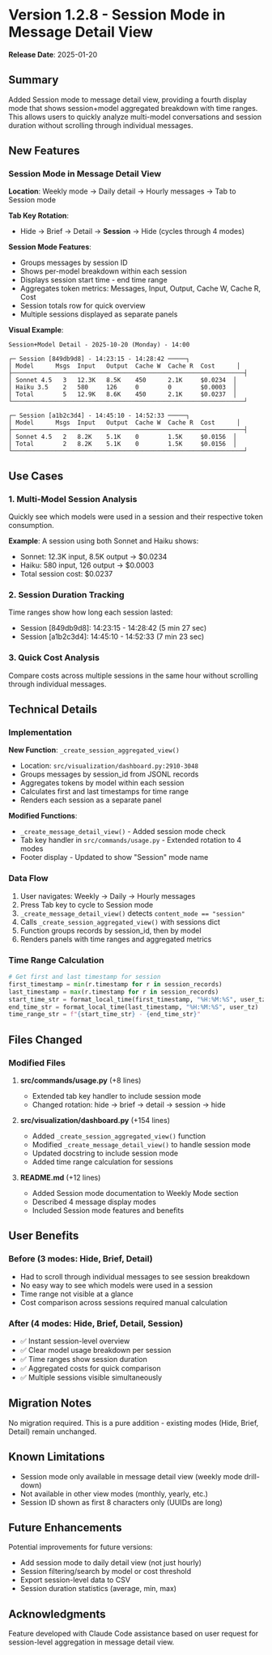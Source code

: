 # Version 1.2.8 - Session Mode in Message Detail View

**Release Date**: 2025-01-20

## Summary

Added Session mode to message detail view, providing a fourth display mode that shows session+model aggregated breakdown with time ranges. This allows users to quickly analyze multi-model conversations and session duration without scrolling through individual messages.

## New Features

### Session Mode in Message Detail View

**Location**: Weekly mode → Daily detail → Hourly messages → Tab to Session mode

**Tab Key Rotation**:
- Hide → Brief → Detail → **Session** → Hide (cycles through 4 modes)

**Session Mode Features**:
- Groups messages by session ID
- Shows per-model breakdown within each session
- Displays session start time - end time range
- Aggregates token metrics: Messages, Input, Output, Cache W, Cache R, Cost
- Session totals row for quick overview
- Multiple sessions displayed as separate panels

**Visual Example**:
```
Session+Model Detail - 2025-10-20 (Monday) - 14:00

┌─ Session [849db9d8] - 14:23:15 - 14:28:42 ─────┐
│ Model      Msgs  Input   Output  Cache W  Cache R  Cost      │
├────────────────────────────────────────────────────────────────┤
│ Sonnet 4.5   3   12.3K   8.5K    450      2.1K     $0.0234  │
│ Haiku 3.5    2   580     126     0        0        $0.0003  │
│ Total        5   12.9K   8.6K    450      2.1K     $0.0237  │
└────────────────────────────────────────────────────────────────┘

┌─ Session [a1b2c3d4] - 14:45:10 - 14:52:33 ─────┐
│ Model      Msgs  Input   Output  Cache W  Cache R  Cost      │
├────────────────────────────────────────────────────────────────┤
│ Sonnet 4.5   2   8.2K    5.1K    0        1.5K     $0.0156  │
│ Total        2   8.2K    5.1K    0        1.5K     $0.0156  │
└────────────────────────────────────────────────────────────────┘
```

## Use Cases

### 1. Multi-Model Session Analysis
Quickly see which models were used in a session and their respective token consumption.

**Example**: A session using both Sonnet and Haiku shows:
- Sonnet: 12.3K input, 8.5K output → $0.0234
- Haiku: 580 input, 126 output → $0.0003
- Total session cost: $0.0237

### 2. Session Duration Tracking
Time ranges show how long each session lasted:
- Session [849db9d8]: 14:23:15 - 14:28:42 (5 min 27 sec)
- Session [a1b2c3d4]: 14:45:10 - 14:52:33 (7 min 23 sec)

### 3. Quick Cost Analysis
Compare costs across multiple sessions in the same hour without scrolling through individual messages.

## Technical Details

### Implementation

**New Function**: `_create_session_aggregated_view()`
- Location: `src/visualization/dashboard.py:2910-3048`
- Groups messages by session_id from JSONL records
- Aggregates tokens by model within each session
- Calculates first and last timestamps for time range
- Renders each session as a separate panel

**Modified Functions**:
- `_create_message_detail_view()` - Added session mode check
- Tab key handler in `src/commands/usage.py` - Extended rotation to 4 modes
- Footer display - Updated to show "Session" mode name

### Data Flow

1. User navigates: Weekly → Daily → Hourly messages
2. Press Tab key to cycle to Session mode
3. `_create_message_detail_view()` detects `content_mode == "session"`
4. Calls `_create_session_aggregated_view()` with sessions dict
5. Function groups records by session_id, then by model
6. Renders panels with time ranges and aggregated metrics

### Time Range Calculation

```python
# Get first and last timestamp for session
first_timestamp = min(r.timestamp for r in session_records)
last_timestamp = max(r.timestamp for r in session_records)
start_time_str = format_local_time(first_timestamp, "%H:%M:%S", user_tz)
end_time_str = format_local_time(last_timestamp, "%H:%M:%S", user_tz)
time_range_str = f"{start_time_str} - {end_time_str}"
```

## Files Changed

### Modified Files

1. **src/commands/usage.py** (+8 lines)
   - Extended tab key handler to include session mode
   - Changed rotation: hide → brief → detail → session → hide

2. **src/visualization/dashboard.py** (+154 lines)
   - Added `_create_session_aggregated_view()` function
   - Modified `_create_message_detail_view()` to handle session mode
   - Updated docstring to include session mode
   - Added time range calculation for sessions

3. **README.md** (+12 lines)
   - Added Session mode documentation to Weekly Mode section
   - Described 4 message display modes
   - Included Session mode features and benefits

## User Benefits

### Before (3 modes: Hide, Brief, Detail)
- Had to scroll through individual messages to see session breakdown
- No easy way to see which models were used in a session
- Time range not visible at a glance
- Cost comparison across sessions required manual calculation

### After (4 modes: Hide, Brief, Detail, Session)
- ✅ Instant session-level overview
- ✅ Clear model usage breakdown per session
- ✅ Time ranges show session duration
- ✅ Aggregated costs for quick comparison
- ✅ Multiple sessions visible simultaneously

## Migration Notes

No migration required. This is a pure addition - existing modes (Hide, Brief, Detail) remain unchanged.

## Known Limitations

- Session mode only available in message detail view (weekly mode drill-down)
- Not available in other view modes (monthly, yearly, etc.)
- Session ID shown as first 8 characters only (UUIDs are long)

## Future Enhancements

Potential improvements for future versions:
- Add session mode to daily detail view (not just hourly)
- Session filtering/search by model or cost threshold
- Export session-level data to CSV
- Session duration statistics (average, min, max)

## Acknowledgments

Feature developed with Claude Code assistance based on user request for session-level aggregation in message detail view.
